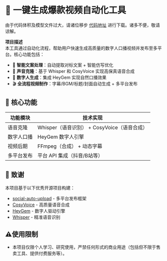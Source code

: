 # 🚀 一键生成爆款视频自动化工具

由于代码体积及模型文件过大，请诸位移步 [代码地址](代码地址.txt) 进行下载。诸多不便，敬请谅解。

**项目描述**  
本工具通过自动化流程，帮助用户快速生成高质量的数字人口播视频并发布至多平台。核心功能包括：
- 📝 **智能文案处理**：自动提取对标文案 + 智能仿写优化
- 🎤 **声音克隆**：基于 Whisper 和 CosyVoice 实现高保真语音合成
- 👥 **数字人生成**：集成 HeyGem 实现自然口播效果
- 🎬 **全流程视频制作**：字幕/BGM/标题/封面自动生成 + 多平台发布

## 🌟 核心功能
| 功能模块          | 技术实现                     |
|-------------------|------------------------------|
| 语音克隆          | Whisper（语音识别） + CosyVoice（语音合成） |
| 数字人口播        | HeyGem 数字人引擎            |
| 视频后期          | FFmpeg（合成） + 动态字幕    |
| 多平台发布        | 平台 API 集成（抖音/B站等）  |


## 🤝 致谢
本项目基于以下优秀开源项目构建：
- [social-auto-upload](https://github.com/...) - 多平台发布框架
- [CosyVoice](https://github.com/tencent-ailab/cosyvoice) - 高质量语音合成
- [HeyGem](https://github.com/...) - 数字人驱动引擎
- [Whisper](https://github.com/openai/whisper) - 精准语音识别


## ⚠️使用限制
- 本项目仅限个人学习、研究使用，严禁任何形式的商业用途（包括但不限于售卖工具、提供付费服务等）。
